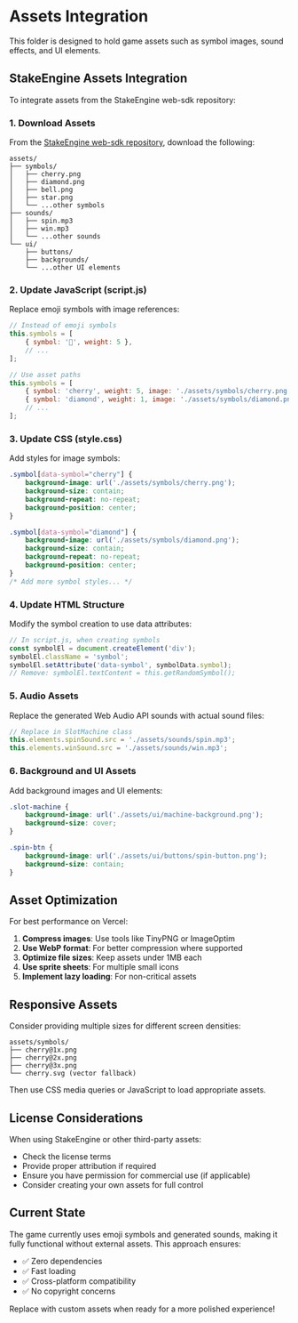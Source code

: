 # Assets Integration

This folder is designed to hold game assets such as symbol images, sound effects, and UI elements.

## StakeEngine Assets Integration

To integrate assets from the StakeEngine web-sdk repository:

### 1. Download Assets
From the [StakeEngine web-sdk repository](https://github.com/StakeEngine/web-sdk/tree/main/apps/lines/static/assets), download the following:

```
assets/
├── symbols/
│   ├── cherry.png
│   ├── diamond.png
│   ├── bell.png
│   ├── star.png
│   └── ...other symbols
├── sounds/
│   ├── spin.mp3
│   ├── win.mp3
│   └── ...other sounds
└── ui/
    ├── buttons/
    ├── backgrounds/
    └── ...other UI elements
```

### 2. Update JavaScript (script.js)
Replace emoji symbols with image references:

```javascript
// Instead of emoji symbols
this.symbols = [
    { symbol: '🍒', weight: 5 },
    // ...
];

// Use asset paths
this.symbols = [
    { symbol: 'cherry', weight: 5, image: './assets/symbols/cherry.png' },
    { symbol: 'diamond', weight: 1, image: './assets/symbols/diamond.png' },
    // ...
];
```

### 3. Update CSS (style.css)
Add styles for image symbols:

```css
.symbol[data-symbol="cherry"] {
    background-image: url('./assets/symbols/cherry.png');
    background-size: contain;
    background-repeat: no-repeat;
    background-position: center;
}

.symbol[data-symbol="diamond"] {
    background-image: url('./assets/symbols/diamond.png');
    background-size: contain;
    background-repeat: no-repeat;
    background-position: center;
}
/* Add more symbol styles... */
```

### 4. Update HTML Structure
Modify the symbol creation to use data attributes:

```javascript
// In script.js, when creating symbols
const symbolEl = document.createElement('div');
symbolEl.className = 'symbol';
symbolEl.setAttribute('data-symbol', symbolData.symbol);
// Remove: symbolEl.textContent = this.getRandomSymbol();
```

### 5. Audio Assets
Replace the generated Web Audio API sounds with actual sound files:

```javascript
// Replace in SlotMachine class
this.elements.spinSound.src = './assets/sounds/spin.mp3';
this.elements.winSound.src = './assets/sounds/win.mp3';
```

### 6. Background and UI Assets
Add background images and UI elements:

```css
.slot-machine {
    background-image: url('./assets/ui/machine-background.png');
    background-size: cover;
}

.spin-btn {
    background-image: url('./assets/ui/buttons/spin-button.png');
    background-size: contain;
}
```

## Asset Optimization

For best performance on Vercel:

1. **Compress images**: Use tools like TinyPNG or ImageOptim
2. **Use WebP format**: For better compression where supported
3. **Optimize file sizes**: Keep assets under 1MB each
4. **Use sprite sheets**: For multiple small icons
5. **Implement lazy loading**: For non-critical assets

## Responsive Assets

Consider providing multiple sizes for different screen densities:

```
assets/symbols/
├── cherry@1x.png
├── cherry@2x.png
├── cherry@3x.png
└── cherry.svg (vector fallback)
```

Then use CSS media queries or JavaScript to load appropriate assets.

## License Considerations

When using StakeEngine or other third-party assets:
- Check the license terms
- Provide proper attribution if required
- Ensure you have permission for commercial use (if applicable)
- Consider creating your own assets for full control

## Current State

The game currently uses emoji symbols and generated sounds, making it fully functional without external assets. This approach ensures:
- ✅ Zero dependencies
- ✅ Fast loading
- ✅ Cross-platform compatibility
- ✅ No copyright concerns

Replace with custom assets when ready for a more polished experience! 